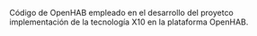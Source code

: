 Código de OpenHAB empleado en el desarrollo del proyetco implementación de la tecnología X10 en la plataforma OpenHAB.
